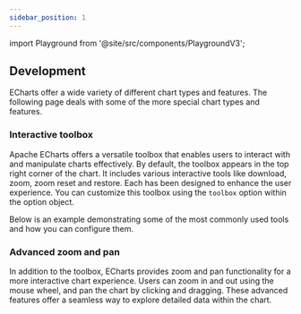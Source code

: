 ```yaml
---
sidebar_position: 1
---
```

import Playground from '@site/src/components/PlaygroundV3';

## Development

ECharts offer a wide variety of different chart types and features. The following page deals with some of the more special chart types and features.

### Interactive toolbox

Apache ECharts offers a versatile toolbox that enables users to interact with and manipulate charts effectively. By default, the toolbox appears in the top right corner of the chart. It includes various interactive tools like download, zoom, zoom reset and restore. Each has been designed to enhance the user experience. You can customize this toolbox using the `toolbox` option within the option object.

Below is an example demonstrating some of the most commonly used tools and how you can configure them.

<Playground
height="40rem"
name="echarts-special-toolbox"
noMargin
examplesByName>
</Playground>

### Advanced zoom and pan

In addition to the toolbox, ECharts provides zoom and pan functionality for a more interactive chart experience.
Users can zoom in and out using the mouse wheel, and pan the chart by clicking and dragging. These advanced features offer a seamless way to explore detailed data within the chart.

<Playground
height="40rem"
name="echarts-special-zoom"
noMargin
examplesByName>
</Playground>

